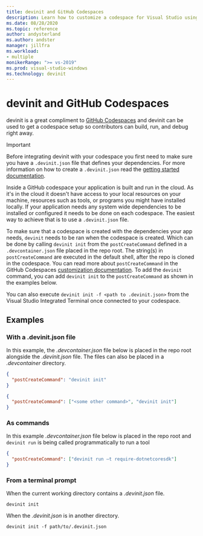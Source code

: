 ```yaml
---
title: devinit and GitHub Codespaces
description: Learn how to customize a codespace for Visual Studio using devinit.
ms.date: 08/28/2020
ms.topic: reference
author: andysterland
ms.author: andster
manager: jillfra
ms.workload:
- multiple
monikerRange: ">= vs-2019"
ms.prod: visual-studio-windows
ms.technology: devinit
---
```

# devinit and GitHub Codespaces

devinit is a great compliment to [GitHub Codespaces](https://github.com/features/codespaces) and devinit can be used to get a codespace setup so contributors can build, run, and debug right away.

> [!IMPORTANT]
> Before integrating devinit with your codespace you first need to make sure you have a `.devinit.json` file that defines your dependencies. For more information on how to create a `.devinit.json` read the [getting started documentation](getting-started-with-devinit.md).

Inside a GitHub codespace your application is built and run in the cloud. As it's in the cloud it doesn't have access to your local resources on your machine, resources such as tools, or programs you might have installed locally. If your application needs any system wide dependencies to be installed or configured it needs to be done on each codespace. The easiest way to achieve that is to use a `.devinit.json` file. 

To make sure that a codespace is created with the dependencies your app needs, `devinit` needs to be ran when the codespace is created. Which can be done by calling `devinit init` from the `postCreateCommand` defined in a `.devcontainer.json` file placed in the repo root. The string(s) in `postCreateCommand` are executed in the default shell, after the repo is cloned in the codespace. You can read more about `postCreateCommand` in the GitHub Codespaces [customization documentation](https://docs.github.com/github/developing-online-with-codespaces/configuring-codespaces-for-your-project). To add the `devinit` command, you can add `devinit init` to the `postCreateCommand` as shown in the examples below.

You can also execute `devinit init -f <path to .devinit.json>` from the Visual Studio Integrated Terminal once connected to your codespace.

## Examples

### With a .devinit.json file
In this example, the _.devcontainer.json_ file below is placed in the repo root alongside the _.devinit.json_ file. The files can also be placed in a _.devcontainer_ directory.

```json
{
  "postCreateCommand": "devinit init"
}
```

```json
{
  "postCreateCommand": ["<some other command>", "devinit init"]
}
```

### As commands
In this example _.devcontainer.json_ file below is placed in the repo root and `devinit run` is being called programmatically to run a tool  

```json
{
  "postCreateCommand": ["devinit run –t require-dotnetcoresdk"]
}
```

### From a terminal prompt

When the current working directory contains a _.devinit.json_ file.

```console
devinit init
```

When the _.devinit.json_ is in another directory.

```console
devinit init -f path/to/.devinit.json
```
